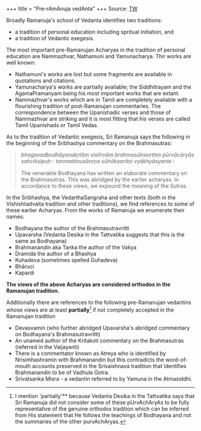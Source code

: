 +++
title = "Pre-rAmAnuja vedAnta"
+++
Source: [TW](https://hinduism.stackexchange.com/questions/40829/who-are-the-other-vishistadvaita-philosophers-and-what-are-their-most-important/42412#42412)

Broadly Ramanuja's school of Vedanta identifies two traditions:

- a tradition of personal education including spritual initiation, and
- a tradition of Vedantic exegesis.

The most important pre-Ramanujan Acharyas in the tradition of personal education are Nammazhvar, Nathamuni and Yamunacharya. Thir works are well known:

- Nathamuni's works are lost but some fragments are available in quotations and citations.
- Yamunacharya's works are partially available; the Siddhitrayam and the AgamaPramanyam being his most important works that are extant.
- Nammazhvar's works which are in Tamil are completely available with a flourishing tradition of post-Ramanujan commentaries. The correspondence between the Upanishadic verses and those of Nammazhvar are striking and it is most fitting that his verses are called Tamil Upanishads or Tamil Vedas.

As to the tradition of Vedantic exegesis, Sri Ramanuja says the following in the beginning of the Sribhashya commentary on the Brahmasutras:

> _bhagavadbodhāyanakṛtāṃ vistīrṇāṃ brahmasūtravṛttiṃ pūrvācāryās sañcikṣipuḥ। tanmatānusāreṇa sūtrākṣarāṇi vyākhyāsyante।_
>
> The venerable Bodhayana has written an elaborate commentary on the Brahmasutras. This was abridged by the earlier acharyas. In accordance to these views, we expound the meaning of the Sutras.

In the Sribhashya, the VedarthaSangraha and other texts (both in the Vishishtadvaita tradition and other traditions), we find references to some of these earlier Acharyas. From the works of Ramanuja we enumerate their names:

- Bodhayana the author of the Brahmasutravritti
- Upavarsha (Vedanta Desika in the Tattvatika suggests that this is the same as Bodhayana)
- Brahmanandin aka Tanka the author of the Vakya
- Dramida the author of a Bhashya
- Kuhadeva (sometimes spelled Guhadeva)
- Bhāruci
- Kapardi

**The views of the above Acharyas are considered orthodox in the Ramanujan tradition.**

Additionally there are references to the following pre-Ramanujan vedantins whose views are at least **partially**[^1] if not completely accepted in the Ramanujan tradition

- Devasvamin (who further abridged Upavarsha's abridged commentary on Bodhayana's Brahmasutravritti)
- An unamed author of the Kritakoti commentary on the Brahmasutras (referred in the Vaijayanti)
- There is a commentator known as Atreya who is identified by Nrisimhashramin with Brahmanandin but this contradicts the word-of-mouth accounts preserved in the Srivaishnava tradition that identifies Brahmanandin to be of Vadhula Gotra.
- Srivatsanka Misra - a vedantin referred to by Yamuna in the Atmasiddhi.


[^1]: I mention 'partially'** because Vedanta Desika in the Tattvatika says that Sri Ramanuja did not consider some of these pUrvAchAryAs to be fully representative of the genuine orthodox tradition which can be inferred from His statement that He follows the teachings of Bodhayana and not the summaries of the other purvAchAryas.